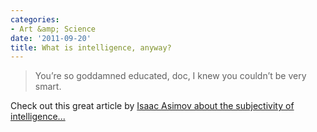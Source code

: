 ```yaml
---
categories:
- Art &amp; Science
date: '2011-09-20'
title: What is intelligence, anyway?
---
```


<blockquote>You’re so goddamned educated, doc, I knew you couldn’t be very smart.</blockquote>

Check out this great article by <a href="http://talentdevelop.com/articles/WIIA.html">Isaac Asimov about the subjectivity of intelligence...</a>